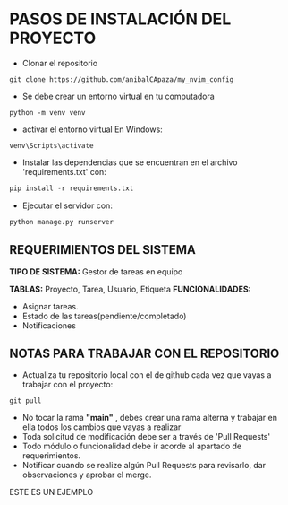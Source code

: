 # PASOS DE INSTALACIÓN DEL PROYECTO

- Clonar el repositorio

```terminal
git clone https://github.com/anibalCApaza/my_nvim_config
```

- Se debe crear un entorno virtual en tu computadora

```terminal
python -m venv venv
```

- activar el entorno virtual
  En Windows:

```terminal
venv\Scripts\activate
```

- Instalar las dependencias que se encuentran en el archivo 'requirements.txt' con:

```python
pip install -r requirements.txt
```

- Ejecutar el servidor con:

```python
python manage.py runserver
```

## REQUERIMIENTOS DEL SISTEMA

**TIPO DE SISTEMA:** Gestor de tareas en equipo

**TABLAS:** Proyecto, Tarea, Usuario, Etiqueta
**FUNCIONALIDADES:**

- Asignar tareas.
- Estado de las tareas(pendiente/completado)
- Notificaciones

## NOTAS PARA TRABAJAR CON EL REPOSITORIO

- Actualiza tu repositorio local con el de github cada vez que vayas a trabajar con el proyecto:

```git
git pull
```

- No tocar la rama **"main"** , debes crear una rama alterna y trabajar en ella todos los cambios que vayas a realizar
- Toda solicitud de modificación debe ser a través de 'Pull Requests'
- Todo módulo o funcionalidad debe ir acorde al apartado de requerimientos.
- Notificar cuando se realize algún Pull Requests para revisarlo, dar observaciones y aprobar el merge.

ESTE ES UN EJEMPLO
